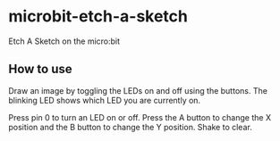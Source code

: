 # microbit-etch-a-sketch

Etch A Sketch on the micro:bit

## How to use

Draw an image by toggling the LEDs on and off using the buttons. The blinking LED shows which LED you are currently on.

Press pin 0 to turn an LED on or off. Press the A button to change the X position and the B button to change the Y position. Shake to clear.
